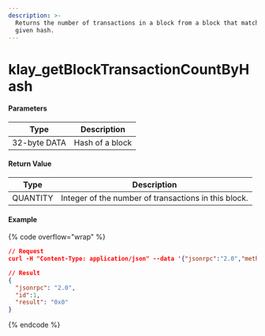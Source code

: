 ```yaml
---
description: >-
  Returns the number of transactions in a block from a block that matches the
  given hash.
---
```


# klay\_getBlockTransactionCountByHash

#### **Parameters**

| Type         | Description     |
| ------------ | --------------- |
| 32-byte DATA | Hash of a block |

#### **Return Value**

| Type     | Description                                          |
| -------- | ---------------------------------------------------- |
| QUANTITY | Integer of the number of transactions in this block. |

#### Example

{% code overflow="wrap" %}
```json
// Request
curl -H "Content-Type: application/json" --data '{"jsonrpc":"2.0","method":"klay_getBlockTransactionCountByHash","params":["0x0c11803ab36110db993e7520908b9ba9336cca2f2dcc9b6130c481a3ccdc2621"],"id":1}' http://klaytn.blockpi.network/v1/rpc/your-api-key

// Result
{
  "jsonrpc": "2.0",
  "id":1,
  "result": "0x0"
}
```
{% endcode %}
